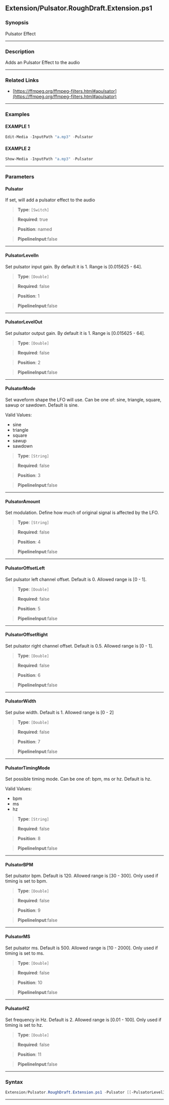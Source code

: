 
Extension/Pulsator.RoughDraft.Extension.ps1
-------------------------------------------
### Synopsis
Pulsator Effect

---
### Description

Adds an Pulsator Effect to the audio

---
### Related Links
* [https://ffmpeg.org/ffmpeg-filters.html#apulsator](https://ffmpeg.org/ffmpeg-filters.html#apulsator)



---
### Examples
#### EXAMPLE 1
```PowerShell
Edit-Media -InputPath "a.mp3" -Pulsator
```

#### EXAMPLE 2
```PowerShell
Show-Media -InputPath "a.mp3" -Pulsator
```

---
### Parameters
#### **Pulsator**

If set, will add a pulsator effect to the audio



> **Type**: ```[Switch]```

> **Required**: true

> **Position**: named

> **PipelineInput**:false



---
#### **PulsatorLevelIn**

Set pulsator input gain. By default it is 1. Range is [0.015625 - 64].



> **Type**: ```[Double]```

> **Required**: false

> **Position**: 1

> **PipelineInput**:false



---
#### **PulsatorLevelOut**

Set pulsator output gain. By default it is 1. Range is [0.015625 - 64].



> **Type**: ```[Double]```

> **Required**: false

> **Position**: 2

> **PipelineInput**:false



---
#### **PulsatorMode**

Set waveform shape the LFO will use. Can be one of: sine, triangle, square, sawup or sawdown. Default is sine.



Valid Values:

* sine
* triangle
* square
* sawup
* sawdown



> **Type**: ```[String]```

> **Required**: false

> **Position**: 3

> **PipelineInput**:false



---
#### **PulsatorAmount**

Set modulation. Define how much of original signal is affected by the LFO.



> **Type**: ```[String]```

> **Required**: false

> **Position**: 4

> **PipelineInput**:false



---
#### **PulsatorOffsetLeft**

Set pulsator left channel offset. Default is 0. Allowed range is [0 - 1].



> **Type**: ```[Double]```

> **Required**: false

> **Position**: 5

> **PipelineInput**:false



---
#### **PulsatorOffsetRight**

Set pulsator right channel offset. Default is 0.5. Allowed range is [0 - 1].



> **Type**: ```[Double]```

> **Required**: false

> **Position**: 6

> **PipelineInput**:false



---
#### **PulsatorWidth**

Set pulse width. Default is 1. Allowed range is [0 - 2]



> **Type**: ```[Double]```

> **Required**: false

> **Position**: 7

> **PipelineInput**:false



---
#### **PulsatorTimingMode**

Set possible timing mode. Can be one of: bpm, ms or hz. Default is hz.



Valid Values:

* bpm
* ms
* hz



> **Type**: ```[String]```

> **Required**: false

> **Position**: 8

> **PipelineInput**:false



---
#### **PulsatorBPM**

Set pulsator bpm. Default is 120. Allowed range is [30 - 300]. Only used if timing is set to bpm.



> **Type**: ```[Double]```

> **Required**: false

> **Position**: 9

> **PipelineInput**:false



---
#### **PulsatorMS**

Set pulsator ms. Default is 500. Allowed range is [10 - 2000]. Only used if timing is set to ms.



> **Type**: ```[Double]```

> **Required**: false

> **Position**: 10

> **PipelineInput**:false



---
#### **PulsatorHZ**

Set frequency in Hz. Default is 2. Allowed range is [0.01 - 100]. Only used if timing is set to hz.



> **Type**: ```[Double]```

> **Required**: false

> **Position**: 11

> **PipelineInput**:false



---
### Syntax
```PowerShell
Extension/Pulsator.RoughDraft.Extension.ps1 -Pulsator [[-PulsatorLevelIn] <Double>] [[-PulsatorLevelOut] <Double>] [[-PulsatorMode] <String>] [[-PulsatorAmount] <String>] [[-PulsatorOffsetLeft] <Double>] [[-PulsatorOffsetRight] <Double>] [[-PulsatorWidth] <Double>] [[-PulsatorTimingMode] <String>] [[-PulsatorBPM] <Double>] [[-PulsatorMS] <Double>] [[-PulsatorHZ] <Double>] [<CommonParameters>]
```
---



